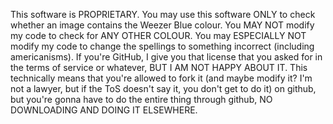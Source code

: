 This software is PROPRIETARY. You may use this software ONLY to check whether an image contains the Weezer Blue colour. You MAY NOT modify my code to check for ANY OTHER COLOUR. You may ESPECIALLY NOT modify my code to change the spellings to something incorrect (including americanisms). 
If you're GitHub, I give you that license that you asked for in the terms of service or whatever, BUT I AM NOT HAPPY ABOUT IT. This technically means that you're allowed to fork it (and maybe modify it? I'm not a lawyer, but if the ToS doesn't say it, you don't get to do it) on github, but you're gonna have to do the entire thing through github, NO DOWNLOADING AND DOING IT ELSEWHERE.
